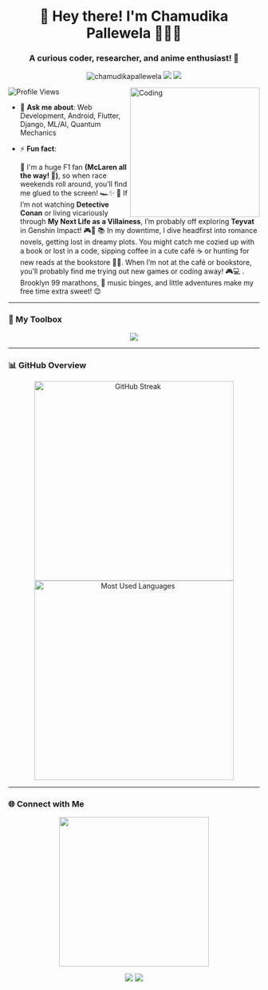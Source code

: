 <h1 align="center">🌸 Hey there! I'm Chamudika Pallewela 👩‍💻✨</h1>
<h3 align="center">A curious coder, researcher, and anime enthusiast! 🌱</h3>

<p align="center"> 
  <img src="https://komarev.com/ghpvc/?username=chamudikapallewela&label=Visitors&color=87CEFA&style=flat-square" alt="chamudikapallewela" />
  <img src="https://img.shields.io/badge/Love-Coding-87CEFA?style=flat-square" />
  <img src="https://img.shields.io/badge/F1-%F0%9F%8F%8B-orange?style=flat-square" />
</p>



<img align="right" alt="Coding" width="260" src="https://media.giphy.com/media/nFLW7PNGgN3lI68rdv/giphy.gif?cid=790b7611eb8akokrvvyigcsr6nktvui5k2diim00x65yvsky&ep=v1_gifs_search&rid=giphy.gif" />

<p align="left"> 
  <img src="https://komarev.com/ghpvc/?username=chamudikapallewela&label=Profile%20views&color=87CEFA&style=flat" alt="Profile Views" />
</p>

- 💬 **Ask me about**: Web Development, Android, Flutter, Django, ML/AI, Quantum Mechanics
  
- ⚡ **Fun fact**:
  
  🌟 I'm a huge F1 fan <strong>(McLaren all the way! 🧡)</strong>, so when race weekends roll around, you’ll find me glued to the screen! 🏎️✨  🎏 If I’m not watching <strong>Detective Conan</strong> or living vicariously through <strong>My Next Life as a Villainess</strong>, I’m probably off exploring <strong>Teyvat</strong> in Genshin Impact! 🎮💫 📚 In my downtime, I dive headfirst into romance novels, getting lost in dreamy plots. You might catch me cozied up with a book or lost in a code, sipping coffee in a cute café ☕ or hunting for new reads at the bookstore 📖💕.  When I’m not at the café or bookstore, you’ll probably find me trying out new games or coding away! 🎮💻 . Brooklyn 99 marathons, 🎵 music binges, and little adventures make my free time extra sweet! 😊  









---

### 🌸 My Toolbox  
<p align="center">  
  <img src="https://skillicons.dev/icons?i=html,css,js,react,flutter,python,django,java,mongodb,mysql,php,tailwind,aws,git,dotnet,figma,angular,bootstrap,chartjs,csharp,linux,laravel,postgresql,tensorflow,express,firebase,flask,vscode,kotlin,arduino&theme=light" />  
</p>  



---
### 📊 GitHub Overview  

<p align="center">
  <img src="https://github-readme-streak-stats.herokuapp.com/?user=chamudikapallewela&theme=sakura" alt="GitHub Streak" width="400" />
  <img src="https://github-readme-stats.vercel.app/api/top-langs/?username=chamudikapallewela&layout=compact&theme=sakura" alt="Most Used Languages" width="400" />
</p>




---

### 🌐 Connect with Me  
<p align="center">
  <img src="https://media.giphy.com/media/k0ijJhqrUP4T2EvmJ1/giphy.gif?cid=790b76116jlj70au121zehvkby3t57j6flj7aahytnq3hpvp&ep=v1_gifs_search&rid=giphy.gif" width="300">
</p>
<p align="center">  
  <a href="https://www.linkedin.com/in/chamudika-pallewela-922258247/"><img src="https://img.shields.io/badge/-LinkedIn-0e76a8?style=flat-square&logo=Linkedin&logoColor=white" /></a>  
  <a href="mailto:lckpallewela@gmail.com"><img src="https://img.shields.io/badge/-Gmail-c14438?style=flat-square&logo=Gmail&logoColor=white" /></a>  
</p>  

